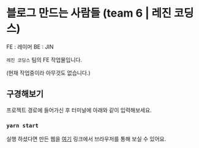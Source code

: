 # 블로그 만드는 사람들 (team 6 | 레진 코딩스)

FE : 레이머
BE : JIN


`레진 코딩스` 팀의 FE 작업물입니다.

(현재 작업중이라 아무것도 없습니다.)

## 구경해보기

프로젝트 경로에 들어가신 후 터미널에 아래와 같이 입력해보세요.

### `yarn start`

실행 하셨다면 만든 웹을 [여기](http://localhost:3000) 링크에서 브라우저를 통해 보실 수 있어요.